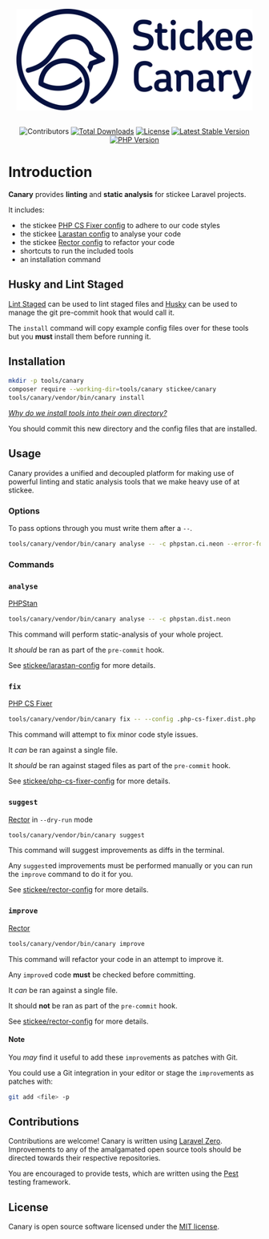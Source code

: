 <p align="center" style="padding:1rem">
    <picture>
      <source media="(prefers-color-scheme: dark)" srcset=".github/images/logo-yellow.png" width="500">
      <source media="(prefers-color-scheme: light)" srcset=".github/images/logo-dark.png" width="500">
      <img alt="Stickee Canary" src=".github/images/logo-dark.png" width="500">
    </picture>
</p>

<p align="center">
    <img src="https://img.shields.io/github/contributors/stickeeuk/canary" alt="Contributors">
    <a href="https://packagist.org/packages/stickee/canary"><img src="https://img.shields.io/packagist/dt/stickee/canary" alt="Total Downloads"></a>
    <a href="https://packagist.org/packages/stickee/canary"><img src="https://img.shields.io/packagist/l/stickee/canary" alt="License"></a>
    <a href="https://packagist.org/packages/stickee/canary"><img src="https://img.shields.io/packagist/v/stickee/canary" alt="Latest Stable Version"></a>
    <a href="https://packagist.org/packages/stickee/canary"><img src="https://img.shields.io/packagist/dependency-v/stickee/canary/php" alt="PHP Version"></a>
</p>

# Introduction

**Canary** provides **linting** and **static analysis** for stickee Laravel projects.

It includes:

- the stickee [PHP CS Fixer config](https://github.com/stickeeuk/php-cs-fixer-config/) to adhere to our code styles
- the stickee [Larastan config](https://github.com/stickeeuk/larastan-config/) to analyse your code
- the stickee [Rector config](https://github.com/stickeeuk/rector-config) to refactor your code
- shortcuts to run the included tools
- an installation command

## Husky and Lint Staged

[Lint Staged](https://github.com/okonet/lint-staged) can be used to lint staged files and [Husky](https://typicode.github.io/husky) can be used to manage the git pre-commit hook that would call it.

The `install` command will copy example config files over for these tools but you **must** install them before running it.

## Installation

```bash
mkdir -p tools/canary
composer require --working-dir=tools/canary stickee/canary
tools/canary/vendor/bin/canary install
```

_[Why do we install tools into their own directory?](https://github.com/PHP-CS-Fixer/PHP-CS-Fixer#installation)_

You should commit this new directory and the config files that are installed.

## Usage

Canary provides a unified and decoupled platform for making use of powerful linting and static analysis tools that we make heavy use of at stickee.

### Options

To pass options through you must write them after a `--`.

```bash
tools/canary/vendor/bin/canary analyse -- -c phpstan.ci.neon --error-format=github
```

### Commands

### `analyse`

[PHPStan](https://github.com/nunomaduro/larastan)

```bash
tools/canary/vendor/bin/canary analyse -- -c phpstan.dist.neon
```

This command will perform static-analysis of your whole project.

It _should_ be ran as part of the `pre-commit` hook.

See [stickee/larastan-config](https://github.com/stickeeuk/larastan-config) for more details.

### `fix`

[PHP CS Fixer](https://github.com/PHP-CS-Fixer/PHP-CS-Fixer)

```bash
tools/canary/vendor/bin/canary fix -- --config .php-cs-fixer.dist.php
```

This command will attempt to fix minor code style issues.

It _can_ be ran against a single file.

It _should_ be ran against staged files as part of the `pre-commit` hook.

See [stickee/php-cs-fixer-config](https://github.com/stickeeuk/php-cs-fixer-config) for more details.

### `suggest`

[Rector](https://github.com/rectorphp/rector) in `--dry-run` mode

```bash
tools/canary/vendor/bin/canary suggest
```

This command will suggest improvements as diffs in the terminal.

Any `suggest`ed improvements must be performed manually or you can run the `improve` command to do it for you.

See [stickee/rector-config](https://github.com/stickeeuk/rector-config) for more details.

### `improve`

[Rector](https://github.com/rectorphp/rector)

```bash
tools/canary/vendor/bin/canary improve
```

This command will refactor your code in an attempt to improve it.

Any `improve`d code **must** be checked before committing.

It _can_ be ran against a single file.

It should **not** be ran as part of the `pre-commit` hook.

See [stickee/rector-config](https://github.com/stickeeuk/rector-config) for more details.

#### Note

You _may_ find it useful to add these `improve`ments as patches with Git.

You could use a Git integration in your editor or stage the `improve`ments as patches with:

```bash
git add <file> -p
```

## Contributions

Contributions are welcome! Canary is written using [Laravel Zero](https://github.com/laravel-zero/laravel-zero).
Improvements to any of the amalgamated open source tools should be directed towards their respective repositories.

You are encouraged to provide tests, which are written using the [Pest](https://github.com/pestphp/pest) testing framework.

## License

Canary is open source software licensed under the [MIT license](https://opensource.org/licenses/MIT).
